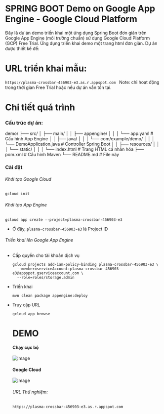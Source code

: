 # SPRING BOOT Demo on Google App Engine - Google Cloud Platform
Đây là dự án demo triển khai một ứng dụng Spring Boot đơn giản trên Google App Engine (môi trường chuẩn) sử dụng Google Cloud Platform (GCP) Free Trial. Ứng dụng triển khai demo một trang html đơn giản. 
Dự án được thiết kế để: 

# URL triển khai mẫu: 
```https://plasma-crossbar-456903-e3.as.r.appspot.com ```
Note: chỉ hoạt động trong thời gian Free Trial hoặc nếu dự án vẫn tồn tại.

# Chi tiết quá trình 
### Cấu trúc dự án: 
demo/
├── src/
│   ├── main/
│   │   ├── appengine/
│   │   │   └── app.yaml              # Cấu hình App Engine
│   │   ├── java/
│   │   │   └── com/example/demo/
│   │   │       └── DemoApplication.java  # Controller Spring Boot
│   │   ├── resources/
│   │   │   └── static/
│   │   │       └── index.html        # Trang HTML cá nhân hóa
├── pom.xml                           # Cấu hình Maven
└── README.md                         # File này

### Cài đặt 
###### Khởi tạo Google Cloud  
``` gcloud init ```

###### Khởi tạo App Engine 
```gcloud app create --project=plasma-crossbar-456903-e3 ```
- Ở đây, ` plasma-crossbar-456903-e3 ` là Project ID

###### Triển khai lên Google App Engine 
- Cấp quyền cho tài khoản dịch vụ
  ```
  gcloud projects add-iam-policy-binding plasma-crossbar-456903-e3 \
    --member=serviceAccount:plasma-crossbar-456903-e3@appspot.gserviceaccount.com \
    --role=roles/storage.admin
  ```
- Triển khai
  ```
  mvn clean package appengine:deploy
  ```
- Truy cập URL
  ```
  gcloud app browse
  ```

  # DEMO
  #### Chạy cục bộ
  ![image](https://github.com/user-attachments/assets/3952695c-d2b3-4c38-a857-818023ebb0b4)

  #### Google Cloud
  ![image](https://github.com/user-attachments/assets/a5cc922b-2b2f-4085-8363-370375dfca22)

  ###### URL Thử nghiệm:
  ```https://plasma-crossbar-456903-e3.as.r.appspot.com ```
